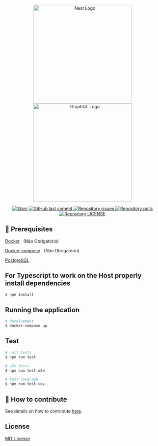 <p align="center">
  <a href="http://nestjs.com/" target="blank"><img src="https://nestjs.com/img/logo_text.svg" width="320" alt="Nest Logo" /></a>
  <a href="https://graphql.org/" target="blank"><img src="https://raw.githubusercontent.com/graphql/artwork/main/GraphQL/horizontal/GraphQL-logo.svg" width="320" alt="GraphQL Logo" /></a>
</p>
    <p align="center">
<a href="https://github.com/willian2s/nest-api-graphql/stargazers"><img src="https://img.shields.io/github/stars/willian2s/nest-api-graphql" alt="Stars" /></a>

  <a href="https://github.com/willian2s/nest-api-graphql/commits/master">
    <img alt="GitHub last commit" src="https://img.shields.io/github/last-commit/willian2s/nest-api-graphql.svg">
  </a>
    <a href="https://github.com/willian2s/nest-api-graphql/issues">
    <img alt="Repository issues" src="https://img.shields.io/github/issues/willian2s/nest-api-graphql.svg">
  </a>
    <a href="https://github.com/willian2s/nest-api-graphql/pulls">
    <img alt="Repository pulls" src="https://img.shields.io/github/issues-pr/willian2s/nest-api-graphql.svg">
  </a>
    <a href="https://github.com/willian2s/nest-api-graphql/blob/master/LICENSE">
    <img alt="Repository LICENSE" src="https://img.shields.io/github/license/willian2s/nest-api-graphql.svg">
  </a>
</p>


## 🔐 Prerequisites

<a href="https://www.docker.com/">Docker</a> &nbsp; (Não Obrigatório)
  
<a href="https://docs.docker.com/compose/install/">Docker-compose</a> &nbsp; (Não Obrigatório)

<a href="https://www.postgresql.org/">PostgreSQL</a>

## For Typescript to work on the Host properly install dependencies

```bash
$ npm install
```

## Running the application

```bash
# development
$ docker-compose up
```

## Test

```bash
# unit tests
$ npm run test

# e2e tests
$ npm run test:e2e

# test coverage
$ npm run test:cov
```


## 🤔 How to contribute
See details on how to contribute [here](https://github.com/willian2s/nest-api-graphql/blob/master/CONTRIBUTING.md).

## License

<a href="https://github.com/willian2s/nest-api-graphql/blob/master/LICENSE">MIT License</a> &nbsp;

